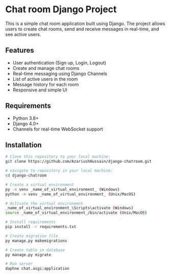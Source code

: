 # Chat room Django Project

This is a simple chat room application built using Django. The project allows users to create chat rooms, send and receive messages in real-time, and see active users.

## Features
- User authentication (Sign up, Login, Logout)
- Create and manage chat rooms
- Real-time messaging using Django Channels
- List of active users in the room
- Message history for each room
- Responsive and simple UI

## Requirements
- Python 3.8+
- Django 4.0+
- Channels for real-time WebSocket support
  
## Installation
   ```bash
   # Clone this repository to your local machine:
   git clone https://github.com/AzariushHussain/django-chatroom.git

  # navigate to repository in your local machine:
   cd django-chatroom

  # Create a virtual environment
  py -m venv _name_of_virtual_environment_ (Windows)
  python -m venv _name_of_virtual_environment_ (Unix/MacOS)
  
  # Activate the virtual environment
  _name_of_virtual_environment_\Scripts\activate (Windows)
  source _name_of_virtual_environment_/bin/activate (Unix/MacOS)
  
  # Install requirements
  pip install -r requirements.txt
  
  # Create migration file
  py manage.py makemigrations
  
  # Create table in database 
  py manage.py migrate

  # Run server
  daphne chat.asgi:application      
```
